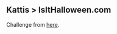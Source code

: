 ## Kattis > IsItHalloween.com

Challenge from [here](https://open.kattis.com/problems/isithalloween).
